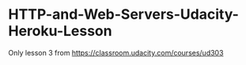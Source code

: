 # HTTP-and-Web-Servers-Udacity-Heroku-Lesson


Only lesson 3 from https://classroom.udacity.com/courses/ud303